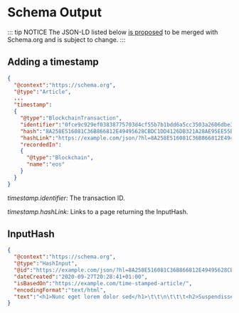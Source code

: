 # Schema Output

::: tip NOTICE
The JSON-LD listed below [is proposed](https://github.com/schemaorg/schemaorg/issues/2756) to be merged with Schema.org and is subject to change.
:::

## Adding a timestamp

```json
{
  "@context":"https://schema.org",
  "@type":"Article",
  ...
  "timestamp":
  {
    "@type":"BlockchainTransaction",
    "identifier":"0fce9c929ef03838775703d4cf55b7b1bdd6a5cc3503a2606dbe3b6c0cf0a802",
    "hash":"8A258E516081C36B866812E49495628CBDC1DD4126DB321A28AE95EE55B83BAB",
    "hashLink":"https://example.com/json/?hl=8A258E516081C36B866812E49495628CBDC1DD4126DB321A28AE95EE55B83BAB",
    "recordedIn":
    {
      "@type":"Blockchain",
      "name":"eos"
    }
  }
}
```
*timestamp.identifier:* The transaction ID.

*timestamp.hashLink:* Links to a page returning the InputHash.

## InputHash

```json
{
  "@context":"https://schema.org",
  "@type":"HashInput",
  "@id":"https://example.com/json/?hl=8A258E516081C36B866812E49495628CBDC1DD4126DB321A28AE95EE55B83BAB",
  "dateCreated":"2020-09-27T20:28:41+01:00",
  "isBasedOn":"https://example.com/time-stamped-article/",
  "encodingFormat":"text/html",
  "text":"<h1>Nunc eget lorem dolor sed</h1>\t\t\n\t\t\t<h2>Suspendisse sed nisi lacus sed viverra tellus.</h2>\t\t\n\t\t\t<p>Non consectetur a erat nam at lectus urna. Ut porttitor leo a diam sollicitudin tempor id eu.</p>..."
}
```